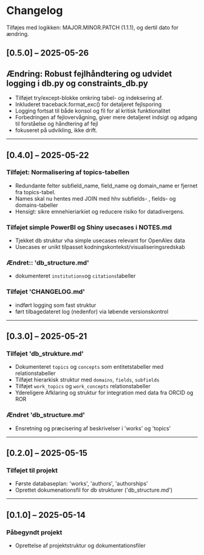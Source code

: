 # Changelog

Tilføjes med logikken: MAJOR.MINOR.PATCH (1.1.1), og dertil dato for ændring. 

## [0.5.0] – 2025-05-26

## Ændring: Robust fejlhåndtering og udvidet logging i db.py og constraints_db.py

- Tilføjet try/except-blokke omkring tabel- og indeksering af.
- Inkluderet traceback.format_exc() for detaljeret fejlsporing
- Logging fortsat til både konsol og fil for al kritisk funktionalitet
- Forbedringen af fejlovervågning, giver mere detaljeret indsigt og adgang til forståelse og håndtering af fejl
- fokuseret på udvikling, ikke drift.

---


## [0.4.0] – 2025-05-22

### Tilføjet: Normalisering af topics-tabellen
 - Redundante felter subfield_name, field_name og domain_name er fjernet fra topics-tabel. 
 - Names skal nu hentes med JOIN med hhv subfields- , fields- og domains-tabeller
 - Hensigt: sikre emnehieriarkiet og reducere risiko for datadivergens.


### Tilføjet simple PowerBI og Shiny usecases i NOTES.md
- Tjekket db struktur vha simple usecases relevant for OpenAlex data
- Usecases er unikt tilpasset kodningskontekst/visualiseringsredskab

### Ændret:: 'db_structure.md'
- dokumenteret `institutions`og `citations`tabeller

### Tilføjet 'CHANGELOG.md'
- indført logging som fast struktur
- ført tilbagedateret log (nedenfor) via løbende versionskontrol

---

## [0.3.0] – 2025-05-21

### Tilføjet 'db_strukture.md'
- Dokumenteret `topics` og `concepts` som entitetstabeller med relationstabeller
- Tilføjet hierarkisk struktur med `domains`, `fields`, `subfields`
- Tilføjet `work_topics` og `work_concepts` relationstabeller
- Ydereligere Afklaring og struktur for integration med data fra ORCID og ROR

### Ændret 'db_structure.md'
- Ensretning og præcisering af beskrivelser i 'works' og 'topics'

---

## [0.2.0] – 2025-05-15

### Tilføjet til projekt
- Første databaseplan: 'works', 'authors', 'authorships'
- Oprettet dokumenationsfil for db strukturer ('db_structure.md')


---

## [0.1.0] – 2025-05-14

### Påbegyndt projekt
- Oprettelse af projektstruktur og dokumentationsfiler

